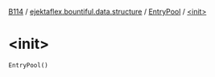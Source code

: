 [B114](../../index.md) / [ejektaflex.bountiful.data.structure](../index.md) / [EntryPool](index.md) / [&lt;init&gt;](./-init-.md)

# &lt;init&gt;

`EntryPool()`